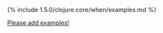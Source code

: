 {% include 1.5.0/clojure.core/when/examples.md %}

[Please add examples!](https://github.com/arrdem/grimoire/edit/master/_includes/1.6.0/clojure.core/when/examples.md)
